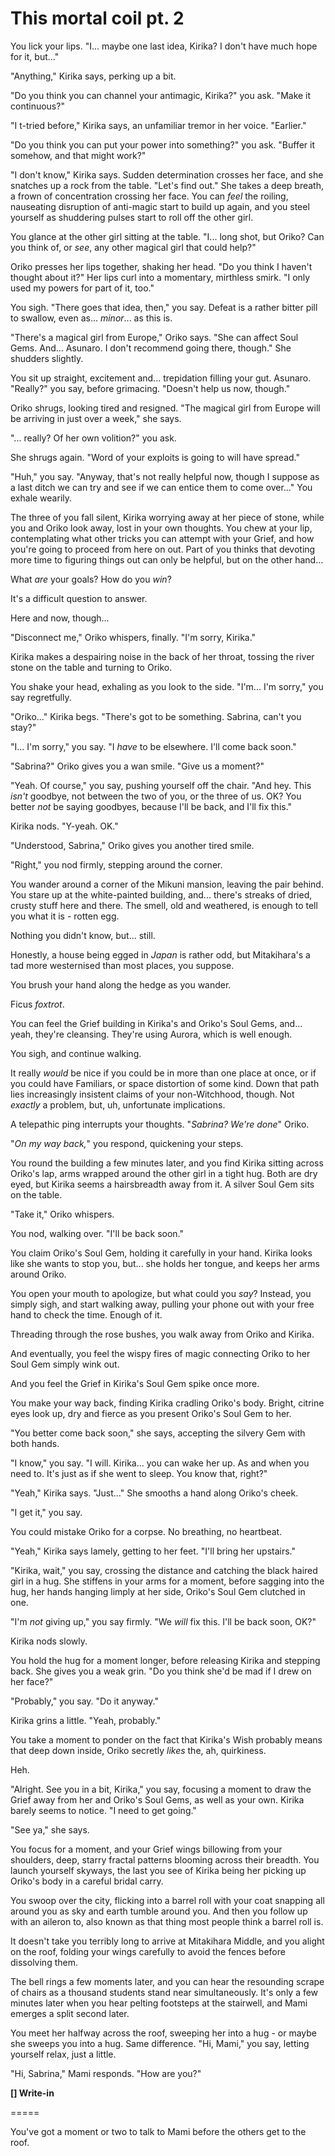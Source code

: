# This mortal coil pt. 2

You lick your lips. "I... maybe one last idea, Kirika? I don't have much hope for it, but..."

"Anything," Kirika says, perking up a bit.

"Do you think you can channel your antimagic, Kirika?" you ask. "Make it continuous?"

"I t-tried before," Kirika says, an unfamiliar tremor in her voice. "Earlier."

"Do you think you can put your power into something?" you ask. "Buffer it somehow, and that might work?"

"I don't know," Kirika says. Sudden determination crosses her face, and she snatches up a rock from the table. "Let's find out." She takes a deep breath, a frown of concentration crossing her face. You can *feel* the roiling, nauseating disruption of anti-magic start to build up again, and you steel yourself as shuddering pulses start to roll off the other girl.

You glance at the other girl sitting at the table. "I... long shot, but Oriko? Can you think of, or *see*, any other magical girl that could help?"

Oriko presses her lips together, shaking her head. "Do you think I haven't thought about it?" Her lips curl into a momentary, mirthless smirk. "I only used my powers for part of it, too."

You sigh. "There goes that idea, then," you say. Defeat is a rather bitter pill to swallow, even as... *minor*... as this is.

"There's a magical girl from Europe," Oriko says. "She can affect Soul Gems. And... Asunaro. I don't recommend going there, though." She shudders slightly.

You sit up straight, excitement and... trepidation filling your gut. Asunaro. "Really?" you say, before grimacing. "Doesn't help us now, though."

Oriko shrugs, looking tired and resigned. "The magical girl from Europe will be arriving in just over a week," she says.

"... really? Of her own volition?" you ask.

She shrugs again. "Word of your exploits is going to will have spread."

"Huh," you say. "Anyway, that's not really helpful now, though I suppose as a last ditch we can try and see if we can entice them to come over..." You exhale wearily.

The three of you fall silent, Kirika worrying away at her piece of stone, while you and Oriko look away, lost in your own thoughts. You chew at your lip, contemplating what other tricks you can attempt with your Grief, and how you're going to proceed from here on out. Part of you thinks that devoting more time to figuring things out can only be helpful, but on the other hand...

What *are* your goals? How do you *win*?

It's a difficult question to answer.

Here and now, though...

"Disconnect me," Oriko whispers, finally. "I'm sorry, Kirika."

Kirika makes a despairing noise in the back of her throat, tossing the river stone on the table and turning to Oriko.

You shake your head, exhaling as you look to the side. "I'm... I'm sorry," you say regretfully.

"Oriko..." Kirika begs. "There's got to be something. Sabrina, can't you stay?"

"I... I'm sorry," you say. "I *have* to be elsewhere. I'll come back soon."

"Sabrina?" Oriko gives you a wan smile. "Give us a moment?"

"Yeah. Of course," you say, pushing yourself off the chair. "And hey. This *isn't* goodbye, not between the two of you, or the three of us. OK? You better *not* be saying goodbyes, because I'll be back, and I'll fix this."

Kirika nods. "Y-yeah. OK."

"Understood, Sabrina," Oriko gives you another tired smile.

"Right," you nod firmly, stepping around the corner.

You wander around a corner of the Mikuni mansion, leaving the pair behind. You stare up at the white-painted building, and... there's streaks of dried, crusty stuff here and there. The smell, old and weathered, is enough to tell you what it is - rotten egg.

Nothing you didn't know, but... still.

Honestly, a house being egged in *Japan* is rather odd, but Mitakihara's a tad more westernised than most places, you suppose.

You brush your hand along the hedge as you wander.

Ficus *foxtrot*.

You can feel the Grief building in Kirika's and Oriko's Soul Gems, and... yeah, they're cleansing. They're using Aurora, which is well enough.

You sigh, and continue walking.

It really *would* be nice if you could be in more than one place at once, or if you could have Familiars, or space distortion of some kind. Down that path lies increasingly insistent claims of your non-Witchhood, though. Not *exactly* a problem, but, uh, unfortunate implications.

A telepathic ping interrupts your thoughts. "*Sabrina? We're done*" Oriko.

"*On my way back,*" you respond, quickening your steps.

You round the building a few minutes later, and you find Kirika sitting across Oriko's lap, arms wrapped around the other girl in a tight hug. Both are dry eyed, but Kirika seems a hairsbreadth away from it. A silver Soul Gem sits on the table.

"Take it," Oriko whispers.

You nod, walking over. "I'll be back soon."

You claim Oriko's Soul Gem, holding it carefully in your hand. Kirika looks like she wants to stop you, but... she holds her tongue, and keeps her arms around Oriko.

You open your mouth to apologize, but what could you *say*? Instead, you simply sigh, and start walking away, pulling your phone out with your free hand to check the time. Enough of it.

Threading through the rose bushes, you walk away from Oriko and Kirika.

And eventually, you feel the wispy fires of magic connecting Oriko to her Soul Gem simply wink out.

And you feel the Grief in Kirika's Soul Gem spike once more.

You make your way back, finding Kirika cradling Oriko's body. Bright, citrine eyes look up, dry and fierce as you present Oriko's Soul Gem to her.

"You better come back soon," she says, accepting the silvery Gem with both hands.

"I know," you say. "I will. Kirika... you can wake her up. As and when you need to. It's just as if she went to sleep. You know that, right?"

"Yeah," Kirika says. "Just..." She smooths a hand along Oriko's cheek.

"I get it," you say.

You could mistake Oriko for a corpse. No breathing, no heartbeat.

"Yeah," Kirika says lamely, getting to her feet. "I'll bring her upstairs."

"Kirika, wait," you say, crossing the distance and catching the black haired girl in a hug. She stiffens in your arms for a moment, before sagging into the hug, her hands hanging limply at her side, Oriko's Soul Gem clutched in one.

"I'm *not* giving up," you say firmly. "We *will* fix this. I'll be back soon, OK?"

Kirika nods slowly.

You hold the hug for a moment longer, before releasing Kirika and stepping back. She gives you a weak grin. "Do you think she'd be mad if I drew on her face?"

"Probably," you say. "Do it anyway."

Kirika grins a little. "Yeah, probably."

You take a moment to ponder on the fact that Kirika's Wish probably means that deep down inside, Oriko secretly *likes* the, ah, quirkiness.

Heh.

"Alright. See you in a bit, Kirika," you say, focusing a moment to draw the Grief away from her and Oriko's Soul Gems, as well as your own. Kirika barely seems to notice. "I need to get going."

"See ya," she says.

You focus for a moment, and your Grief wings billowing from your shoulders, deep, starry fractal patterns blooming across their breadth. You launch yourself skyways, the last you see of Kirika being her picking up Oriko's body in a careful bridal carry.

You swoop over the city, flicking into a barrel roll with your coat snapping all around you as sky and earth tumble around you. And then you follow up with an aileron to, also known as that thing most people think a barrel roll is.

It doesn't take you terribly long to arrive at Mitakihara Middle, and you alight on the roof, folding your wings carefully to avoid the fences before dissolving them.

The bell rings a few moments later, and you can hear the resounding scrape of chairs as a thousand students stand near simultaneously. It's only a few minutes later when you hear pelting footsteps at the stairwell, and Mami emerges a split second later.

You meet her halfway across the roof, sweeping her into a hug - or maybe she sweeps you into a hug. Same difference. "Hi, Mami," you say, letting yourself relax, just a little.

"Hi, Sabrina," Mami responds. "How are you?"

**\[] Write-in**

\=====​

You've got a moment or two to talk to Mami before the others get to the roof.
